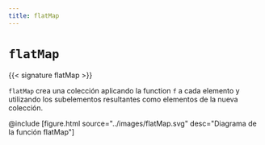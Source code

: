 ```yaml
---
title: flatMap
---
```


# `flatMap`

{{< signature flatMap >}}

`flatMap` crea una colección aplicando la function `f` a cada elemento y utilizando los subelementos resultantes como elementos de la nueva colección.

@include [figure.html source="../images/flatMap.svg" desc="Diagrama de la función flatMap"]
